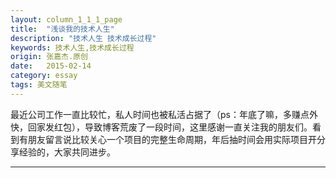 ```yaml
---
layout: column_1_1_1_page
title:  "浅谈我的技术人生"
description: "技术人生 技术成长过程"
keywords: 技术人生,技术成长过程
origin: 张嘉杰.原创
date:   2015-02-14
category: essay
tags: 美文随笔
---
```

最近公司工作一直比较忙，私人时间也被私活占据了（ps：年底了嘛，多赚点外快，回家发红包），导致博客荒废了一段时间，这里感谢一直关注我的朋友们。看到有朋友留言说比较关心一个项目的完整生命周期，年后抽时间会用实际项目开分享经验的，大家共同进步。
<!--more-->

---------------------------------------